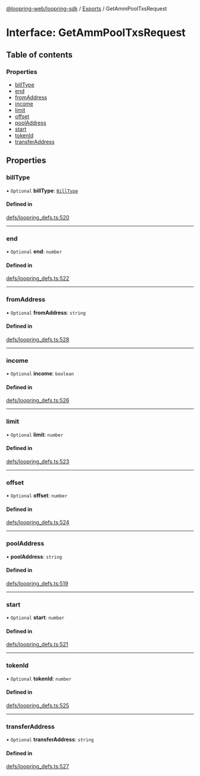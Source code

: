 [@loopring-web/loopring-sdk](../README.md) / [Exports](../modules.md) / GetAmmPoolTxsRequest

# Interface: GetAmmPoolTxsRequest

## Table of contents

### Properties

- [billType](GetAmmPoolTxsRequest.md#billtype)
- [end](GetAmmPoolTxsRequest.md#end)
- [fromAddress](GetAmmPoolTxsRequest.md#fromaddress)
- [income](GetAmmPoolTxsRequest.md#income)
- [limit](GetAmmPoolTxsRequest.md#limit)
- [offset](GetAmmPoolTxsRequest.md#offset)
- [poolAddress](GetAmmPoolTxsRequest.md#pooladdress)
- [start](GetAmmPoolTxsRequest.md#start)
- [tokenId](GetAmmPoolTxsRequest.md#tokenid)
- [transferAddress](GetAmmPoolTxsRequest.md#transferaddress)

## Properties

### billType

• `Optional` **billType**: [`BillType`](../enums/BillType.md)

#### Defined in

[defs/loopring_defs.ts:520](https://github.com/Loopring/loopring_sdk/blob/1b21a8d/src/defs/loopring_defs.ts#L520)

___

### end

• `Optional` **end**: `number`

#### Defined in

[defs/loopring_defs.ts:522](https://github.com/Loopring/loopring_sdk/blob/1b21a8d/src/defs/loopring_defs.ts#L522)

___

### fromAddress

• `Optional` **fromAddress**: `string`

#### Defined in

[defs/loopring_defs.ts:528](https://github.com/Loopring/loopring_sdk/blob/1b21a8d/src/defs/loopring_defs.ts#L528)

___

### income

• `Optional` **income**: `boolean`

#### Defined in

[defs/loopring_defs.ts:526](https://github.com/Loopring/loopring_sdk/blob/1b21a8d/src/defs/loopring_defs.ts#L526)

___

### limit

• `Optional` **limit**: `number`

#### Defined in

[defs/loopring_defs.ts:523](https://github.com/Loopring/loopring_sdk/blob/1b21a8d/src/defs/loopring_defs.ts#L523)

___

### offset

• `Optional` **offset**: `number`

#### Defined in

[defs/loopring_defs.ts:524](https://github.com/Loopring/loopring_sdk/blob/1b21a8d/src/defs/loopring_defs.ts#L524)

___

### poolAddress

• **poolAddress**: `string`

#### Defined in

[defs/loopring_defs.ts:519](https://github.com/Loopring/loopring_sdk/blob/1b21a8d/src/defs/loopring_defs.ts#L519)

___

### start

• `Optional` **start**: `number`

#### Defined in

[defs/loopring_defs.ts:521](https://github.com/Loopring/loopring_sdk/blob/1b21a8d/src/defs/loopring_defs.ts#L521)

___

### tokenId

• `Optional` **tokenId**: `number`

#### Defined in

[defs/loopring_defs.ts:525](https://github.com/Loopring/loopring_sdk/blob/1b21a8d/src/defs/loopring_defs.ts#L525)

___

### transferAddress

• `Optional` **transferAddress**: `string`

#### Defined in

[defs/loopring_defs.ts:527](https://github.com/Loopring/loopring_sdk/blob/1b21a8d/src/defs/loopring_defs.ts#L527)
